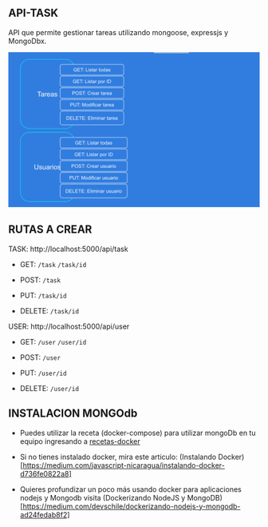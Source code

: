 
## API-TASK

API que permite gestionar tareas utilizando mongoose, expressjs y MongoDbx.

![api-task](trabajo.png)

## RUTAS A CREAR

TASK:  http://localhost:5000/api/task

- GET: 
    `/task`
    `/task/id`

- POST:
    `/task`

- PUT:
    `/task/id`

- DELETE:
    `/task/id`



USER:  http://localhost:5000/api/user

- GET: 
    `/user`
    `/user/id`

- POST:
    `/user`

- PUT:
    `/user/id`

- DELETE:
    `/user/id`


## INSTALACION MONGOdb

- Puedes utilizar la receta (docker-compose) para utilizar mongoDb en tu equipo ingresando a [recetas-docker](https://github.com/mortegac/recetas-docker/tree/master/Docker-Compose/MongoDb)



- Si no tienes instalado docker, mira este articulo: 
(Instalando Docker)[https://medium.com/javascript-nicaragua/instalando-docker-d736fe0822a8]

- Quieres profundizar un poco más usando docker para aplicaciones nodejs y Mongodb visita 
(Dockerizando NodeJS y MongoDB)[https://medium.com/devschile/dockerizando-nodejs-y-mongodb-ad24fedab8f2]
